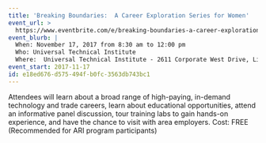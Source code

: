 ```yaml
---
title: 'Breaking Boundaries:  A Career Exploration Series for Women'
event_url: >
  https://www.eventbrite.com/e/breaking-boundaries-a-career-exploration-series-for-women-tickets-38880123496?aff=es2
event_blurb: |
  When: November 17, 2017 from 8:30 am to 12:00 pm
  Who: Universal Technical Institute
  Where:  Universal Technical Institute - 2611 Corporate West Drive, Lisle, IL 60532
event_start: 2017-11-17
id: e18ed676-d575-494f-b0fc-3563db743bc1
---
```

Attendees will learn about a broad range of high-paying, in-demand technology and trade careers, learn about educational opportunities, attend an informative panel discussion, tour training labs to gain hands-on experience, and have the chance to visit with area employers.
Cost: FREE (Recommended for ARI program participants)